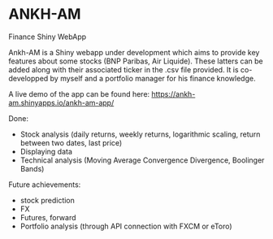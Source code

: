 # ANKH-AM
Finance Shiny WebApp

Ankh-AM is a Shiny webapp under development which aims to provide key features about some stocks (BNP Paribas, Air Liquide). These latters can be added along with their associated ticker in the .csv file provided. It is co-developped by myself and a portfolio manager for his finance knowledge.

A live demo of the app can be found here: https://ankh-am.shinyapps.io/ankh-am-app/

Done:
- Stock analysis (daily returns, weekly returns, logarithmic scaling, return between two dates, last price)
- Displaying data
- Technical analysis (Moving Average Convergence Divergence, Boolinger Bands)

Future achievements:
- stock prediction
- FX
- Futures, forward
- Portfolio analysis (through API connection with FXCM or eToro)

